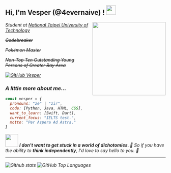 <h2> Hi, I'm Vesper (@4evernaive) ! <img src="http://pa1.narvii.com/6234/4a6bce39b258c87b9462f7d23a34cff5669c624e_00.gif" width="30"></h2>
<img align='right' src="https://i.gifer.com/origin/fd/fdbd58bafe57630d9f65f1b57f48e46a_w200.gif" width="230">
<p><em>Student at <a href="https://www.ntut.edu.tw/">National Taipei University of Technology</a></p>
<p><em><s>Codebreaker</s></p>
<p><em><s>Pokémon Master</s></p>
<p><em><s>Non-Top Ten Outstanding Young Persons of Greater Bay Area</s></p>

[![GitHub Vesper](https://img.shields.io/github/followers/4evernaive?label=follow&style=social)](https://github.com/4evernaive)


### A little more about me...  

```javascript
const vesper = {
  pronouns: "ze" | "zir",
  code: [Python, Java, HTML, CSS],
  want_to_learn: [Swift, Dart],
  current_focus: "IELTS test.",
  motto: "Per Aspera Ad Astra."
}
```

<img src="http://cdn.lowgif.com/full/70e39585bb0f392f-realistic-pokeball-physics-pokemon-go-on-scratch.gif" width="40"> <em><b>I don't want to get stuck in a world of dichotomies.  :shit:</b> So if you have the ability to <b>think independently</b>, I'd love to say hello to you. :blue_heart:</em>

---

![Github stats](https://github-readme-stats.vercel.app/api?username=4evernaive&show_icons=true&theme=nord&hide_title=true&bg_color=161c23&icon_color=6e93b5)
![GitHub Top Languages](https://github-readme-stats.vercel.app/api/top-langs/?username=4evernaive&theme=nord&layout=compact&bg_color=161c23&icon_color=6e93b5)

